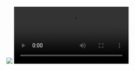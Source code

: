 ![](https://github.com/greSvoI/CubeSurfer/blob/main/ScreenShot/CubeSurfer%20(1).jpg)
![](https://github.com/iovSerg/CubeSurfer/blob/main/ScreenShot/movie_003%20(1).mp4)
